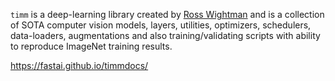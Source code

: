 `timm` is a deep-learning library created by [Ross Wightman](https://twitter.com/wightmanr) and is a collection of SOTA computer vision models, layers, utilities, optimizers, schedulers, data-loaders, augmentations and also training/validating scripts with ability to reproduce ImageNet training results.

 https://fastai.github.io/timmdocs/